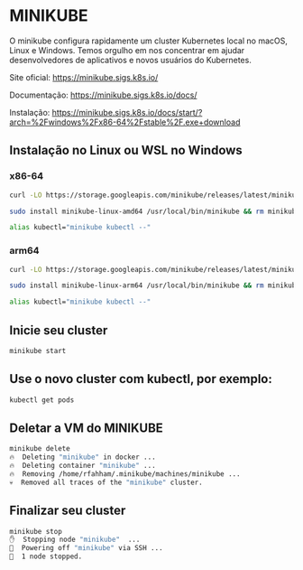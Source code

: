 # MINIKUBE

O minikube configura rapidamente um cluster Kubernetes local no macOS, Linux e Windows. Temos orgulho em nos concentrar em ajudar desenvolvedores de aplicativos e novos usuários do Kubernetes.

Site oficial: https://minikube.sigs.k8s.io/

Documentação: https://minikube.sigs.k8s.io/docs/

Instalação: https://minikube.sigs.k8s.io/docs/start/?arch=%2Fwindows%2Fx86-64%2Fstable%2F.exe+download


## Instalação no Linux ou WSL no Windows

### x86-64

```bash
curl -LO https://storage.googleapis.com/minikube/releases/latest/minikube-linux-amd64

sudo install minikube-linux-amd64 /usr/local/bin/minikube && rm minikube-linux-amd64

alias kubectl="minikube kubectl --"
```

### arm64

```bash
curl -LO https://storage.googleapis.com/minikube/releases/latest/minikube-linux-arm64

sudo install minikube-linux-arm64 /usr/local/bin/minikube && rm minikube-linux-arm64

alias kubectl="minikube kubectl --"
```

## Inicie seu cluster

```bash
minikube start
```

## Use o novo cluster com kubectl, por exemplo:

```bash
kubectl get pods
```

## Deletar a VM do MINIKUBE

```bash
minikube delete
🔥  Deleting "minikube" in docker ...
🔥  Deleting container "minikube" ...
🔥  Removing /home/rfahham/.minikube/machines/minikube ...
💀  Removed all traces of the "minikube" cluster.
```

## Finalizar seu cluster

```bash
minikube stop
✋  Stopping node "minikube"  ...
🛑  Powering off "minikube" via SSH ...
🛑  1 node stopped.
```